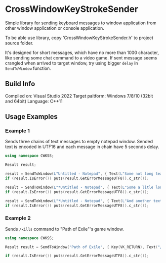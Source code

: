# CrossWindowKeyStrokeSender
Simple library for sending keyboard messages to window application from other window application or console application.

To be able use library, copy 'CrossWindowKeyStrokeSender.h' to project source folder.

It's designed for short messages, which have no more than 1000 character, like sending some chat command to a video game. 
If sent message seems crangled when arrived to target window, try using bigger `delay` in `SendToWindow` function.

## Build Info
Compiled on: Visual Studio 2022
Target paltform: Windows 7/8/10 (32bit and 64bit)
Language: C++11

## Usage Examples

### Example 1
Sends three chains of text messages to empty notepad window. Sended text is encoded in UTF16 and each message in chain have 5 seconds delay.
```c++
using namespace CWKSS;

Result result;

result = SendToWindow(L"Untitled - Notepad", { Text(L"Some not long text."), Key(VK_RETURN) }, EncodingMode::UTF16, 5);
if (result.IsError()) puts(result.GetErrorMessageUTF8().c_str());

result = SendToWindow(L"*Untitled - Notepad", { Text(L"Some a litle longer text."), Key(VK_RETURN) }, EncodingMode::UTF16, 5);
if (result.IsError()) puts(result.GetErrorMessageUTF8().c_str());

result = SendToWindow(L"*Untitled - Notepad", { Text(L"And another text."), Key(VK_RETURN) }, EncodingMode::UTF16, 5);
if (result.IsError()) puts(result.GetErrorMessageUTF8().c_str());
```

### Example 2
Sends `/kills` command to "Path of Exile"'s game window.
```c++
using namespace CWKSS;

Result result = SendToWindow("Path of Exile", { Key(VK_RETURN), Text("/kills"), Key(VK_RETURN) });

if (result.IsError()) puts(result.GetErrorMessageUTF8().c_str());
```
